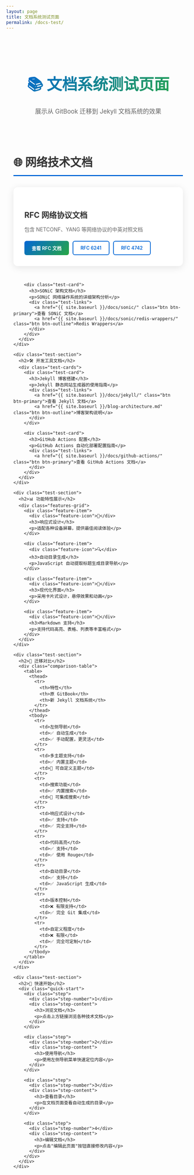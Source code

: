 ```yaml
---
layout: page
title: 文档系统测试页面
permalink: /docs-test/
---
```


<div class="test-page">
  <div class="test-header">
    <h1>📚 文档系统测试页面</h1>
    <p>展示从 GitBook 迁移到 Jekyll 文档系统的效果</p>
  </div>

  <div class="test-sections">
    <div class="test-section">
      <h2>🌐 网络技术文档</h2>
      <div class="test-cards">
        <div class="test-card">
          <h3>RFC 网络协议文档</h3>
          <p>包含 NETCONF、YANG 等网络协议的中英对照文档</p>
          <div class="test-links">
            <a href="{{ site.baseurl }}/docs/rfc/" class="btn btn-primary">查看 RFC 文档</a>
            <a href="{{ site.baseurl }}/docs/rfc/rfc6241/" class="btn btn-outline">RFC 6241</a>
            <a href="{{ site.baseurl }}/docs/rfc/rfc4742/" class="btn btn-outline">RFC 4742</a>
          </div>
        </div>
        
        <div class="test-card">
          <h3>SONiC 架构文档</h3>
          <p>SONiC 网络操作系统的详细架构分析</p>
          <div class="test-links">
            <a href="{{ site.baseurl }}/docs/sonic/" class="btn btn-primary">查看 SONiC 文档</a>
            <a href="{{ site.baseurl }}/docs/sonic/redis-wrappers/" class="btn btn-outline">Redis Wrappers</a>
          </div>
        </div>
      </div>
    </div>

    <div class="test-section">
      <h2>🛠️ 开发工具文档</h2>
      <div class="test-cards">
        <div class="test-card">
          <h3>Jekyll 博客搭建</h3>
          <p>Jekyll 静态网站生成器的使用指南</p>
          <div class="test-links">
            <a href="{{ site.baseurl }}/docs/jekyll/" class="btn btn-primary">查看 Jekyll 文档</a>
            <a href="{{ site.baseurl }}/blog-architecture.md" class="btn btn-outline">博客架构说明</a>
          </div>
        </div>
        
        <div class="test-card">
          <h3>GitHub Actions 配置</h3>
          <p>GitHub Actions 自动化部署配置指南</p>
          <div class="test-links">
            <a href="{{ site.baseurl }}/docs/github-actions/" class="btn btn-primary">查看 GitHub Actions 文档</a>
          </div>
        </div>
      </div>
    </div>

    <div class="test-section">
      <h2>📊 功能特性展示</h2>
      <div class="features-grid">
        <div class="feature-item">
          <div class="feature-icon">📱</div>
          <h3>响应式设计</h3>
          <p>适配各种设备屏幕，提供最佳阅读体验</p>
        </div>
        
        <div class="feature-item">
          <div class="feature-icon">🔍</div>
          <h3>自动目录生成</h3>
          <p>JavaScript 自动提取标题生成目录导航</p>
        </div>
        
        <div class="feature-item">
          <div class="feature-icon">🎨</div>
          <h3>现代化界面</h3>
          <p>采用卡片式设计，悬停效果和动画</p>
        </div>
        
        <div class="feature-item">
          <div class="feature-icon">📝</div>
          <h3>Markdown 支持</h3>
          <p>支持代码高亮、表格、列表等丰富格式</p>
        </div>
      </div>
    </div>

    <div class="test-section">
      <h2>🔄 迁移对比</h2>
      <div class="comparison-table">
        <table>
          <thead>
            <tr>
              <th>特性</th>
              <th>原 GitBook</th>
              <th>新 Jekyll 文档系统</th>
            </tr>
          </thead>
          <tbody>
            <tr>
              <td>左侧导航</td>
              <td>✅ 自动生成</td>
              <td>✅ 手动配置，更灵活</td>
            </tr>
            <tr>
              <td>多主题支持</td>
              <td>✅ 内置主题</td>
              <td>🔄 可自定义主题</td>
            </tr>
            <tr>
              <td>搜索功能</td>
              <td>✅ 内置搜索</td>
              <td>🔄 可集成搜索</td>
            </tr>
            <tr>
              <td>响应式设计</td>
              <td>✅ 支持</td>
              <td>✅ 完全支持</td>
            </tr>
            <tr>
              <td>代码高亮</td>
              <td>✅ 支持</td>
              <td>✅ 使用 Rouge</td>
            </tr>
            <tr>
              <td>自动目录</td>
              <td>✅ 支持</td>
              <td>✅ JavaScript 生成</td>
            </tr>
            <tr>
              <td>版本控制</td>
              <td>❌ 有限支持</td>
              <td>✅ 完全 Git 集成</td>
            </tr>
            <tr>
              <td>自定义程度</td>
              <td>❌ 有限</td>
              <td>✅ 完全可定制</td>
            </tr>
          </tbody>
        </table>
      </div>
    </div>

    <div class="test-section">
      <h2>🚀 快速开始</h2>
      <div class="quick-start">
        <div class="step">
          <div class="step-number">1</div>
          <div class="step-content">
            <h3>浏览文档</h3>
            <p>点击上方链接浏览各种技术文档</p>
          </div>
        </div>
        
        <div class="step">
          <div class="step-number">2</div>
          <div class="step-content">
            <h3>使用导航</h3>
            <p>使用左侧导航菜单快速定位内容</p>
          </div>
        </div>
        
        <div class="step">
          <div class="step-number">3</div>
          <div class="step-content">
            <h3>查看目录</h3>
            <p>在文档页面查看自动生成的目录</p>
          </div>
        </div>
        
        <div class="step">
          <div class="step-number">4</div>
          <div class="step-content">
            <h3>编辑文档</h3>
            <p>点击"编辑此页面"按钮直接修改内容</p>
          </div>
        </div>
      </div>
    </div>
  </div>
</div>

<style>
.test-page {
  max-width: 1200px;
  margin: 0 auto;
  padding: 40px 20px;
}

.test-header {
  text-align: center;
  margin-bottom: 60px;
  
  h1 {
    font-size: 3em;
    color: #333;
    margin-bottom: 20px;
    background: linear-gradient(135deg, #0366d6, #28a745);
    -webkit-background-clip: text;
    -webkit-text-fill-color: transparent;
    background-clip: text;
  }
  
  p {
    font-size: 1.2em;
    color: #666;
  }
}

.test-sections {
  display: flex;
  flex-direction: column;
  gap: 50px;
}

.test-section {
  h2 {
    color: #333;
    margin-bottom: 30px;
    font-size: 2.2em;
    border-bottom: 3px solid #0366d6;
    padding-bottom: 15px;
  }
}

.test-cards {
  display: grid;
  grid-template-columns: repeat(auto-fit, minmax(350px, 1fr));
  gap: 30px;
}

.test-card {
  background: white;
  border-radius: 12px;
  padding: 30px;
  box-shadow: 0 4px 20px rgba(0,0,0,0.1);
  transition: transform 0.3s ease, box-shadow 0.3s ease;
  
  &:hover {
    transform: translateY(-5px);
    box-shadow: 0 8px 30px rgba(0,0,0,0.15);
  }
  
  h3 {
    color: #333;
    margin-bottom: 15px;
    font-size: 1.5em;
  }
  
  p {
    color: #666;
    margin-bottom: 20px;
    line-height: 1.6;
  }
}

.test-links {
  display: flex;
  gap: 10px;
  flex-wrap: wrap;
}

.btn {
  display: inline-block;
  padding: 10px 20px;
  border-radius: 6px;
  text-decoration: none;
  font-weight: 600;
  font-size: 0.9em;
  transition: all 0.3s ease;
  
  &.btn-primary {
    background: linear-gradient(135deg, #0366d6, #28a745);
    color: white;
    border: none;
    
    &:hover {
      transform: translateY(-2px);
      box-shadow: 0 8px 25px rgba(3, 102, 214, 0.3);
    }
  }
  
  &.btn-outline {
    border: 2px solid #0366d6;
    color: #0366d6;
    background: white;
    
    &:hover {
      background-color: #0366d6;
      color: white;
      transform: translateY(-2px);
      box-shadow: 0 8px 25px rgba(3, 102, 214, 0.3);
    }
  }
}

.features-grid {
  display: grid;
  grid-template-columns: repeat(auto-fit, minmax(250px, 1fr));
  gap: 30px;
}

.feature-item {
  text-align: center;
  padding: 30px 20px;
  background: white;
  border-radius: 12px;
  box-shadow: 0 4px 20px rgba(0,0,0,0.1);
  transition: transform 0.3s ease;
  
  &:hover {
    transform: translateY(-5px);
  }
  
  .feature-icon {
    font-size: 3em;
    margin-bottom: 20px;
  }
  
  h3 {
    color: #333;
    margin-bottom: 15px;
    font-size: 1.3em;
  }
  
  p {
    color: #666;
    line-height: 1.6;
  }
}

.comparison-table {
  overflow-x: auto;
  background: white;
  border-radius: 12px;
  box-shadow: 0 4px 20px rgba(0,0,0,0.1);
  
  table {
    width: 100%;
    border-collapse: collapse;
    
    th, td {
      padding: 15px;
      text-align: left;
      border-bottom: 1px solid #eee;
    }
    
    th {
      background-color: #f8f9fa;
      font-weight: 600;
      color: #333;
    }
    
    tr:hover {
      background-color: #f9f9f9;
    }
  }
}

.quick-start {
  display: grid;
  grid-template-columns: repeat(auto-fit, minmax(250px, 1fr));
  gap: 30px;
}

.step {
  display: flex;
  align-items: flex-start;
  gap: 20px;
  padding: 20px;
  background: white;
  border-radius: 12px;
  box-shadow: 0 4px 20px rgba(0,0,0,0.1);
  
  .step-number {
    width: 40px;
    height: 40px;
    background: linear-gradient(135deg, #0366d6, #28a745);
    color: white;
    border-radius: 50%;
    display: flex;
    align-items: center;
    justify-content: center;
    font-weight: bold;
    font-size: 1.2em;
    flex-shrink: 0;
  }
  
  .step-content {
    h3 {
      color: #333;
      margin-bottom: 10px;
      font-size: 1.2em;
    }
    
    p {
      color: #666;
      line-height: 1.6;
      margin: 0;
    }
  }
}

@media (max-width: 768px) {
  .test-header h1 {
    font-size: 2.2em;
  }
  
  .test-cards {
    grid-template-columns: 1fr;
  }
  
  .features-grid {
    grid-template-columns: 1fr;
  }
  
  .quick-start {
    grid-template-columns: 1fr;
  }
  
  .test-links {
    flex-direction: column;
    
    .btn {
      text-align: center;
    }
  }
}
</style>
